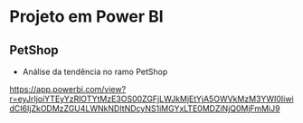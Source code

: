 # Projeto em Power BI

## PetShop

- Análise da tendência no ramo PetShop

https://app.powerbi.com/view?r=eyJrIjoiYTEyYzRlOTYtMzE3OS00ZGFjLWJkMjEtYjA5OWVkMzM3YWI0IiwidCI6IjZkODMzZGU4LWNkNDItNDcyNS1iMGYxLTE0MDZiNjQ0MjFmMiJ9
